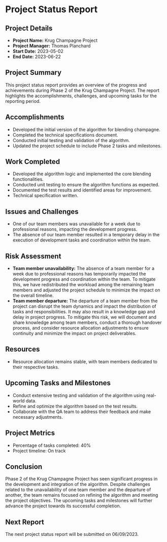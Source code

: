 # Project Status Report

## Project Details
- **Project Name:** Krug Champagne Project
- **Project Manager:** Thomas Planchard
- **Start Date:** 2023-05-02
- **End Date:** 2023-06-22

## Project Summary
This project status report provides an overview of the progress and achievements during Phase 2 of the Krug Champagne Project. The report highlights the accomplishments, challenges, and upcoming tasks for the reporting period.

## Accomplishments
- Developed the initial version of the algorithm for blending champagne.
- Completed the technical specifications document.
- Conducted initial testing and validation of the algorithm.
- Updated the project schedule to include Phase 2 tasks and milestones.

## Work Completed
- Developed the algorithm logic and implemented the core blending functionalities.
- Conducted unit testing to ensure the algorithm functions as expected.
- Documented the test results and identified areas for improvement.
- Technical specification written.


## Issues and Challenges
- One of our team members was unavailable for a week due to professional reasons, impacting the development progress.
- The absence of our team member resulted in a temporary delay in the execution of development tasks and coordination within the team.


## Risk Assessment
- **Team member unavailability:** The absence of a team member for a week due to professional reasons has temporarily impacted the development progress and coordination within the team. To mitigate this, we have redistributed the workload among the remaining team members and adjusted the project schedule to minimize the impact on the overall timeline.
- **Team member departure:** The departure of a team member from the project can disrupt the team dynamics and impact the distribution of tasks and responsibilities. It may also result in a knowledge gap and delay in project progress. To mitigate this risk, we will document and share knowledge among team members, conduct a thorough handover process, and consider resource allocation adjustments to ensure continuity and minimize the impact on project deliverables.

## Resources
- Resource allocation remains stable, with team members dedicated to their respective tasks.

## Upcoming Tasks and Milestones
- Conduct extensive testing and validation of the algorithm using real-world data.
- Refine and optimize the algorithm based on the test results.
- Collaborate with the QA team to address their feedback and make necessary adjustments.

## Project Metrics
- Percentage of tasks completed: 40%
- Project timeline: On track


## Conclusion
Phase 2 of the Krug Champagne Project has seen significant progress in the development and integration of the algorithm. Despite challenges related to the unavailability of one team member and the departure of another, the team remains focused on refining the algorithm and meeting the project objectives. The upcoming tasks and milestones will further advance the project towards its successful completion.


## Next Report

The next project status report will be submitted on 06/09/2023.